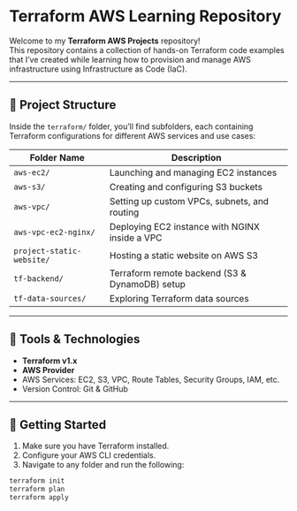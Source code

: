 # Terraform AWS Learning Repository

Welcome to my **Terraform AWS Projects** repository!  
This repository contains a collection of hands-on Terraform code examples that I’ve created while learning how to provision and manage AWS infrastructure using Infrastructure as Code (IaC).

---

## 📁 Project Structure

Inside the `terraform/` folder, you’ll find subfolders, each containing Terraform configurations for different AWS services and use cases:

| Folder Name                  | Description |
|-----------------------------|-------------|
| `aws-ec2/`                  | Launching and managing EC2 instances |
| `aws-s3/`                   | Creating and configuring S3 buckets |
| `aws-vpc/`                  | Setting up custom VPCs, subnets, and routing |
| `aws-vpc-ec2-nginx/`        | Deploying EC2 instance with NGINX inside a VPC |
| `project-static-website/`   | Hosting a static website on AWS S3 |
| `tf-backend/`               | Terraform remote backend (S3 & DynamoDB) setup |
| `tf-data-sources/`          | Exploring Terraform data sources |

---

## 🔧 Tools & Technologies

- **Terraform v1.x**
- **AWS Provider**
- AWS Services: EC2, S3, VPC, Route Tables, Security Groups, IAM, etc.
- Version Control: Git & GitHub

---

## 🚀 Getting Started

1. Make sure you have Terraform installed.
2. Configure your AWS CLI credentials.
3. Navigate to any folder and run the following:

```bash
terraform init
terraform plan
terraform apply
